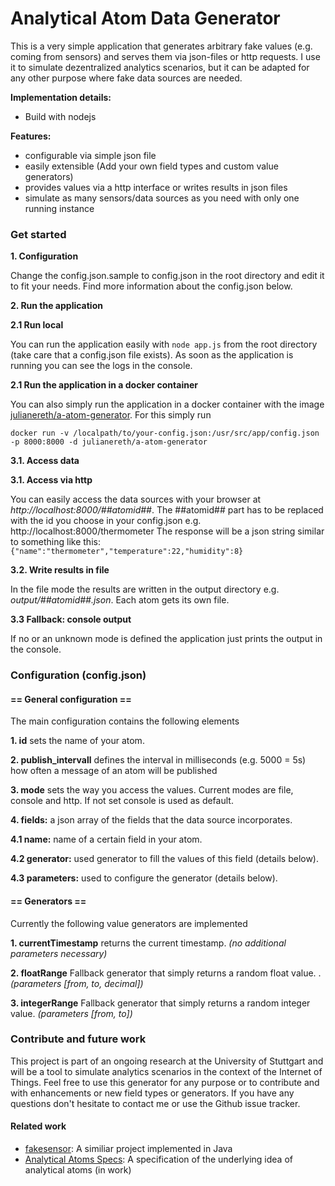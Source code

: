 # Analytical Atom Data Generator

This is a very simple application that generates arbitrary fake values (e.g. coming from sensors) and serves them via json-files or http requests. I use it to simulate dezentralized analytics scenarios, but it can be adapted for any other purpose where fake data sources are needed.

**Implementation details:**

* Build with nodejs

**Features:**

* configurable via simple json file
* easily extensible (Add your own field types and custom value generators)
* provides values via a http interface or writes results in json files
* simulate as many sensors/data sources as you need with only one running instance

### Get started

**1.  Configuration**

Change the config.json.sample to config.json in the root directory and edit it to fit your needs. Find more information about the config.json below.

**2.  Run the application**

**2.1 Run local**

You can run the application easily with `node app.js` from the root directory (take care that a config.json file exists).
As soon as the application is running you can see the logs in the console.

**2.1 Run the application in a docker container**

You can also simply run the application in a docker container with the image [julianereth/a-atom-generator](https://hub.docker.com/r/julianereth/a-atom-generator/). For this simply run

`docker run -v /localpath/to/your-config.json:/usr/src/app/config.json -p 8000:8000 -d julianereth/a-atom-generator`

**3.1. Access data**

**3.1. Access via http**

You can easily access the data sources with your browser at *http://localhost:8000/##atomid##*. The ##atomid## part has to be replaced with the id you choose in your config.json e.g. http://localhost:8000/thermometer
The response will be a json string similar to something like this:
`{"name":"thermometer","temperature":22,"humidity":8}`

**3.2. Write results in file**

In the file mode the results are written in the output directory e.g. *output/##atomid##.json*. Each atom gets its own file.

**3.3 Fallback: console output**

If no or an unknown mode is defined the application just prints the output in the console.

### Configuration (config.json)

#### == General configuration ==
The main configuration contains the following elements

**1. id** sets the name of your atom.

**2. publish_intervall** defines the interval in milliseconds (e.g. 5000 = 5s) how often a message of an atom will be published

**3. mode** sets the way you access the values. Current modes are file, console and http. If not set console is used as default.

**4. fields:** a json array of the fields that the data source incorporates.

**4.1 name:** name of a certain field in your atom.

**4.2 generator:** used generator to fill the values of this field (details below).

**4.3 parameters:** used to configure the generator (details below).

#### == Generators ==
Currently the following value generators are implemented

**1. currentTimestamp** returns the current timestamp. *(no additional parameters necessary)*

**2. floatRange** Fallback generator that simply returns a random float value. . *(parameters [from, to, decimal])*

**3. integerRange** Fallback generator that simply returns a random integer value. *(parameters [from, to])*


### Contribute and future work
This project is part of an ongoing research at the University of Stuttgart and will be a tool to simulate analytics scenarios in the context of the Internet of Things. Feel free to use this generator for any purpose or to contribute and with enhancements or new field types or generators.
If you have any questions don't hesitate to contact me or use the Github issue tracker.

#### Related work
- [fakesensor](https://github.com/JEreth/fakesensor): A similiar project implemented in Java
- [Analytical Atoms Specs](https://github.com/JEreth/A-atom-meta-specs): A specification of the underlying idea of analytical atoms (in work)
